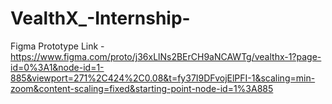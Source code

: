 # VealthX_-Internship-
Figma Prototype Link - https://www.figma.com/proto/j36xLlNs2BErCH9aNCAWTg/vealthx-1?page-id=0%3A1&node-id=1-885&viewport=271%2C424%2C0.08&t=fy37I9DFvojElPFI-1&scaling=min-zoom&content-scaling=fixed&starting-point-node-id=1%3A885
